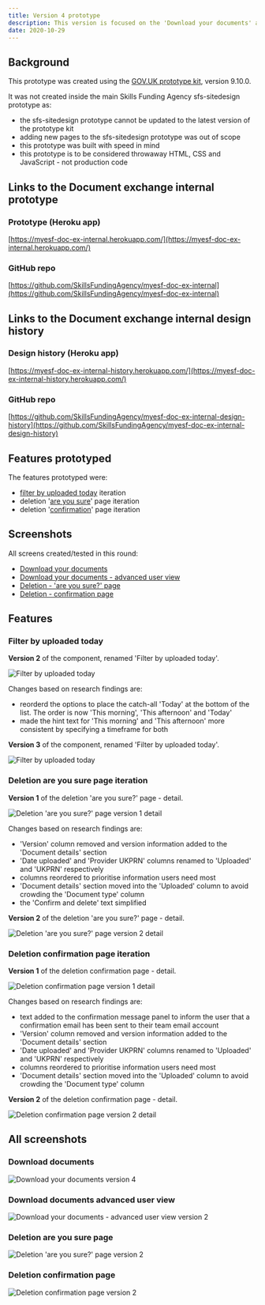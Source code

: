 ```yaml
---
title: Version 4 prototype
description: This version is focused on the 'Download your documents' and new deletion pages
date: 2020-10-29
---
```


## Background

This prototype was created using the [GOV.UK prototype kit](https://govuk-prototype-kit.herokuapp.com/docs), version 9.10.0.

It was not created inside the main Skills Funding Agency sfs-sitedesign prototype as:

* the sfs-sitedesign prototype cannot be updated to the latest version of the prototype kit
* adding new pages to the sfs-sitedesign prototype was out of scope
* this prototype was built with speed in mind
* this prototype is to be considered throwaway HTML, CSS and JavaScript - not production code

## Links to the Document exchange internal prototype

### Prototype (Heroku app) ###
[https://myesf-doc-ex-internal.herokuapp.com/](https://myesf-doc-ex-internal.herokuapp.com/)

### GitHub repo ###
[https://github.com/SkillsFundingAgency/myesf-doc-ex-internal](https://github.com/SkillsFundingAgency/myesf-doc-ex-internal)

## Links to the Document exchange internal design history

### Design history (Heroku app) ###
[https://myesf-doc-ex-internal-history.herokuapp.com/](https://myesf-doc-ex-internal-history.herokuapp.com/)

### GitHub repo ###
[https://github.com/SkillsFundingAgency/myesf-doc-ex-internal-design-history](https://github.com/SkillsFundingAgency/myesf-doc-ex-internal-design-history)

## Features prototyped

The features prototyped were:

* [filter by uploaded today](#filter-by-uploaded-today) iteration
* deletion '[are you sure](#deletion-are-you-sure-page-iteration)' page iteration
* deletion '[confirmation](#deletion-confirmation-page-iteration)' page iteration

## Screenshots

All screens created/tested in this round:

* [Download your documents](#download-documents)
* [Download your documents - advanced user view](#download-documents-advanced-user-view)
* [Deletion - 'are you sure?' page](#deletion-are-you-sure-page)
* [Deletion - confirmation page](#deletion-confirmation-page)

## Features

### Filter by uploaded today

**Version 2** of the component, renamed 'Filter by uploaded today'.

![Filter by uploaded today](../images/v3/uploaded-today-filter-v1.png)

Changes based on research findings are:

* reorderd the options to place the catch-all 'Today' at the bottom of the list. The order is now 'This morning', 'This afternoon' and 'Today'
* made the hint text for 'This morning' and 'This afternoon' more consistent by specifying a timeframe for both

**Version 3** of the component, renamed 'Filter by uploaded today'.

![Filter by uploaded today](../images/v4/uploaded-today-filter-v2.png)

### Deletion are you sure page iteration

**Version 1** of the deletion 'are you sure?' page - detail.

![Deletion 'are you sure?' page version 1 detail](../images/v4/deletion-are-you-sure-detail.png)

Changes based on research findings are:

* 'Version' column removed and version information added to the 'Document details' section
* 'Date uploaded' and 'Provider UKPRN' columns renamed to 'Uploaded' and 'UKPRN' respectively
* columns reordered to prioritise information users need most
* 'Document details' section moved into the 'Uploaded' column to avoid crowding the 'Document type' column
* the 'Confirm and delete' text simplified

**Version 2** of the deletion 'are you sure?' page - detail.

![Deletion 'are you sure?' page version 2 detail](../images/v4/deletion-are-you-sure-v2-detail.png)

### Deletion confirmation page iteration

**Version 1** of the deletion confirmation page - detail.

![Deletion confirmation page version 1 detail](../images/v4/deletion-confirmation-detail.png)

Changes based on research findings are:

* text added to the confirmation message panel to inform the user that a confirmation email has been sent to their team email account
* 'Version' column removed and version information added to the 'Document details' section
* 'Date uploaded' and 'Provider UKPRN' columns renamed to 'Uploaded' and 'UKPRN' respectively
* columns reordered to prioritise information users need most
* 'Document details' section moved into the 'Uploaded' column to avoid crowding the 'Document type' column

**Version 2** of the deletion confirmation page - detail.

![Deletion confirmation page version 2 detail](../images/v4/deletion-confirmation-v2-detail.png)

## All screenshots

### Download documents
![Download your documents version 4](../images/v4/download-documents-v4.png)

### Download documents advanced user view
![Download your documents - advanced user view version 2](../images/v4/download-documents-advanced-user-v2.png)

### Deletion are you sure page
![Deletion 'are you sure?' page version 2](../images/v4/deletion-are-you-sure-v2.png)

### Deletion confirmation page
![Deletion confirmation page version 2](../images/v4/deletion-confirmation-v2.png)